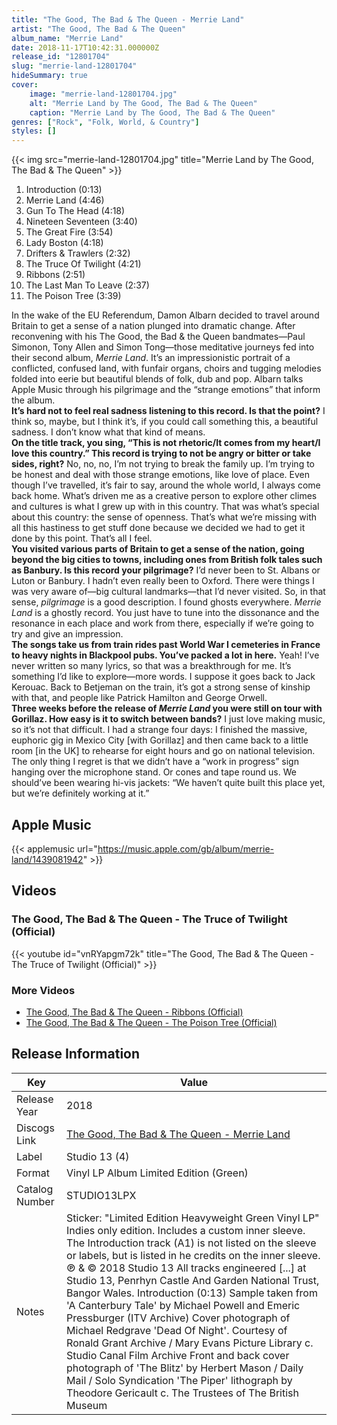 ```yaml
---
title: "The Good, The Bad & The Queen - Merrie Land"
artist: "The Good, The Bad & The Queen"
album_name: "Merrie Land"
date: 2018-11-17T10:42:31.000000Z
release_id: "12801704"
slug: "merrie-land-12801704"
hideSummary: true
cover:
    image: "merrie-land-12801704.jpg"
    alt: "Merrie Land by The Good, The Bad & The Queen"
    caption: "Merrie Land by The Good, The Bad & The Queen"
genres: ["Rock", "Folk, World, & Country"]
styles: []
---
```


{{< img src="merrie-land-12801704.jpg" title="Merrie Land by The Good, The Bad & The Queen" >}}

<!-- section break -->

1. Introduction (0:13)
2. Merrie Land (4:46)
3. Gun To The Head (4:18)
4. Nineteen Seventeen (3:40)
5. The Great Fire (3:54)
6. Lady Boston (4:18)
7. Drifters & Trawlers (2:32)
8. The Truce Of Twilight (4:21)
9. Ribbons (2:51)
10. The Last Man To Leave (2:37)
11. The Poison Tree (3:39)

<!-- section break -->


In the wake of the EU Referendum, Damon Albarn decided to travel around Britain to get a sense of a nation plunged into dramatic change. After reconvening with his The Good, the Bad & the Queen bandmates—Paul Simonon, Tony Allen and Simon Tong—those meditative journeys fed into their second album, <i>Merrie Land</i>. It’s an impressionistic portrait of a conflicted, confused land, with funfair organs, choirs and tugging melodies folded into eerie but beautiful blends of folk, dub and pop. Albarn talks Apple Music through his pilgrimage and the “strange emotions” that inform the album.<br />
<b>It’s hard not to feel real sadness listening to this record. Is that the point?</b>
I think so, maybe, but I think it’s, if you could call something this, a beautiful sadness. I don’t know what that kind of means. <br />
<b>On the title track, you sing, “This is not rhetoric/It comes from my heart/I love this country.” This record is trying to not be angry or bitter or take sides, right?</b>
No, no, no, I’m not trying to break the family up. I’m trying to be honest and deal with those strange emotions, like love of place. Even though I’ve travelled, it’s fair to say, around the whole world, I always come back home. What’s driven me as a creative person to explore other climes and cultures is what I grew up with in this country. That was what’s special about this country: the sense of openness. That’s what we’re missing with all this hastiness to get stuff done because we decided we had to get it done by this point. That’s all I feel.<br />
<b>You visited various parts of Britain to get a sense of the nation, going beyond the big cities to towns, including ones from British folk tales such as Banbury. Is this record your pilgrimage?</b>
I’d never been to St. Albans or Luton or Banbury. I hadn’t even really been to Oxford. There were things I was very aware of—big cultural landmarks—that I’d never visited. So, in that sense, <i>pilgrimage</i> is a good description. I found ghosts everywhere. <i>Merrie Land</i> is a ghostly record. You just have to tune into the dissonance and the resonance in each place and work from there, especially if we’re going to try and give an impression. <br />
<b>The songs take us from train rides past World War I cemeteries in France to heavy nights in Blackpool pubs. You’ve packed a lot in here.</b>
Yeah! I’ve never written so many lyrics, so that was a breakthrough for me. It’s something I’d like to explore—more words. I suppose it goes back to Jack Kerouac. Back to Betjeman on the train, it’s got a strong sense of kinship with that, and people like Patrick Hamilton and George Orwell.<br />
<b>Three weeks before the release of <i>Merrie Land</i> you were still on tour with Gorillaz. How easy is it to switch between bands?</b>
I just love making music, so it’s not that difficult. I had a strange four days: I finished the massive, euphoric gig in Mexico City [with Gorillaz] and then came back to a little room [in the UK] to rehearse for eight hours and go on national television. The only thing I regret is that we didn’t have a “work in progress” sign hanging over the microphone stand. Or cones and tape round us. We should’ve been wearing hi-vis jackets: “We haven’t quite built this place yet, but we’re definitely working at it.”



## Apple Music
{{< applemusic url="https://music.apple.com/gb/album/merrie-land/1439081942" >}}





## Videos
### The Good, The Bad & The Queen - The Truce of Twilight (Official)
{{< youtube id="vnRYapgm72k" title="The Good, The Bad & The Queen - The Truce of Twilight (Official)" >}}<br>

### More Videos

- [The Good, The Bad & The Queen - Ribbons (Official)](https://www.youtube.com/watch?v=8MGuYUBZZ3Q)
- [The Good, The Bad & The Queen - The Poison Tree (Official)](https://www.youtube.com/watch?v=6g6qO3HxaKI)


## Release Information
|  Key           | Value                                                |
| ---------------| ---------------------------------------------------- |
| Release Year   | 2018                                   |
| Discogs Link   | [The Good, The Bad & The Queen - Merrie Land](https://www.discogs.com/release/12801704-The-GoodBad-The-Queen-Merrie-Land) |
| Label          | Studio 13 (4) |
| Format         | Vinyl LP Album Limited Edition (Green) |
| Catalog Number | STUDIO13LPX |
| Notes | Sticker: "Limited Edition Heavyweight Green Vinyl LP" Indies only edition. Includes a custom inner sleeve. The Introduction track (A1) is not listed on the sleeve or labels, but is listed in he credits on the inner sleeve.  ℗ & © 2018 Studio 13  All tracks engineered [...] at Studio 13, Penrhyn Castle And Garden National Trust, Bangor Wales.  Introduction (0:13) Sample taken from 'A Canterbury Tale' by Michael Powell and Emeric Pressburger (ITV Archive)  Cover photograph of Michael Redgrave 'Dead Of Night'.  Courtesy of Ronald Grant Archive / Mary Evans Picture Library  c. Studio Canal Film Archive Front and back cover photograph of 'The Blitz' by Herbert Mason / Daily Mail / Solo Syndication  'The Piper' lithograph by Theodore Gericault c. The Trustees of The British Museum |